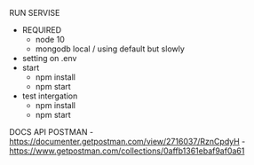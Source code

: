 RUN SERVISE
- REQUIRED
	- node 10
	- mongodb local / using default but slowly
- setting on .env
- start
	- npm install
	- npm start
- test intergation
	- npm install
	- npm start

DOCS API POSTMAN
	- https://documenter.getpostman.com/view/2716037/RznCpdyH
	- https://www.getpostman.com/collections/0affb1361ebaf9af0a61
